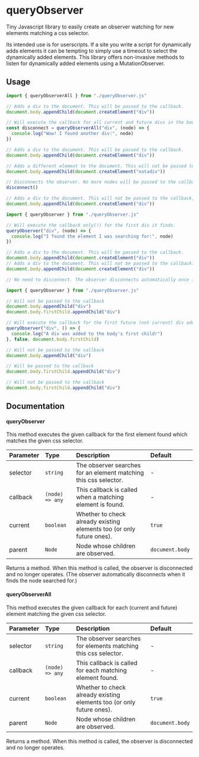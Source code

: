 # queryObserver
Tiny Javascript library to easily create an observer watching for new elements matching a css selector.

Its intended use is for userscripts. If a site you write a script for dynamically adds elements it can be tempting to simply use a timeout to select the dynamically added elements. This library offers non-invasive methods to listen for dynamically added elements using a MutationObserver.

## Usage
```javascript
import { queryObserverAll } from "./queryObserver.js"

// Adds a div to the document. This will be passed to the callback.
document.body.appendChild(document.createElement("div"))

// Will execute the callback for all current and future divs in the body.
const disconnect = queryObserverAll("div", (node) => {
  console.log("Wow! I found another div:", node)
})

// Adds a div to the document. This will be passed to the callback.
document.body.appendChild(document.createElement("div"))

// Adds a different element to the document. This will not be passed tot the callback.
document.body.appendChild(document.createElement("notadiv"))

// Disconnects the observer. No more nodes will be passed to the callback.
disconnect()

// Adds a div to the document. This will not be passed to the callback, because the observer has been disconnected.
document.body.appendChild(document.createElement("div"))
```
```javascript
import { queryObserver } from "./queryObserver.js"

// Will execute the callback only(!) for the first div it finds.
queryObserver("div", (node) => {
  console.log("I found the element I was searching for:", node)
})

// Adds a div to the document. This will be passed to the callback.
document.body.appendChild(document.createElement("div"))
// Adds a div to the document. This will not be passed to the callback.
document.body.appendChild(document.createElement("div"))

// No need to disconnect. The observer disconnects automatically once it finds the element.
```
```javascript
import { queryObserver } from "./queryObserver.js"

// Will not be passed to the callback
document.body.appendChild("div")
document.body.firstChild.appendChild("div")

// Will execute the callback for the first future (not current) div added to the body's first child.
queryObserver("div", () => {
  console.log("A div was added to the body's first child!")
}, false, document.body.firstChild)

// Will not be passed to the callback
document.body.appendChild("div")

// Will be passed to the callback
document.body.firstChild.appendChild("div")

// Will not be passed to the callback
document.body.firstChild.appendChild("div")
```

## Documentation
#### queryObserver

This method executes the given callback for the first element found which matches the given css selector.

| Parameter | Type                              | Description                                                           | Default             |
| :---      | :---                              | :---                                                                  | :---                |
| selector  | ```string```                      | The observer searches for an element matching this css selector.      | -                   |
| callback  | ```(node) => any```               | This callback is called when a matching element is found.             | -                   |
| current   | ```boolean```                     | Whether to check already existing elements too (or only future ones). | ```true```          |
| parent    | ```Node```                        | Node whose children are observed.                                     | ```document.body``` |

Returns a method. When this method is called, the observer is disconnected and no longer operates.
(The observer automatically disconnects when it finds the node searched for.)

#### queryObserverAll

This method executes the given callback for each (current and future) element matching the given css selector.

| Parameter | Type                              | Description                                                           | Default             |
| :---      | :---                              | :---                                                                  | :---                |
| selector  | ```string```                      | The observer searches for elements matching this css selector.        | -                   |
| callback  | ```(node) => any```               | This callback is called for each matching element found.              | -                   |
| current   | ```boolean```                     | Whether to check already existing elements too (or only future ones). | ```true```          |
| parent    | ```Node```                        | Node whose children are observed.                                     | ```document.body``` |

Returns a method. When this method is called, the observer is disconnected and no longer operates.
